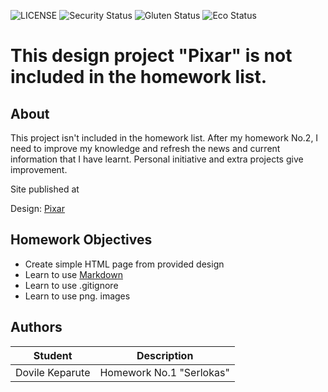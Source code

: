 ![LICENSE](https://img.shields.io/badge/license-MIT-blue.svg?style=flat-square)
![Security Status](https://img.shields.io/security-headers?label=Security&url=https%3A%2F%2Fgithub.com&style=flat-square)
![Gluten Status](https://img.shields.io/badge/Gluten-Free-green.svg)
![Eco Status](https://img.shields.io/badge/ECO-Friendly-green.svg)

# This design project "Pixar" is not included in the homework list.
## About

This project isn't included in the homework list. After my homework No.2, I need to improve my knowledge and refresh the news and current information that I have learnt. Personal initiative and extra projects give improvement.

Site published at 

Design: [Pixar](https://search.muz.li/MzBkMjcyNDMw)


## Homework Objectives
- Create simple HTML page from provided design
- Learn to use [Markdown](https://guides.github.com/features/mastering-markdown/)
- Learn to use .gitignore
- Learn to use png. images

## Authors
Student | Description
------- | -----------
Dovile Keparute | Homework No.1 "Serlokas"
